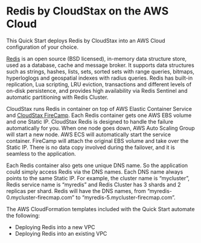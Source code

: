 # Redis by CloudStax on the AWS Cloud

This Quick Start deploys Redis by CloudStax into an AWS Cloud configuration of your choice.

[Redis](https://redis.io/) is an open source (BSD licensed), in-memory data structure store, used as a database, cache and message broker. It supports data structures such as strings, hashes, lists, sets, sorted sets with range queries, bitmaps, hyperloglogs and geospatial indexes with radius queries. Redis has built-in replication, Lua scripting, LRU eviction, transactions and different levels of on-disk persistence, and provides high availability via Redis Sentinel and automatic partitioning with Redis Cluster.

CloudStax runs Redis in container on top of AWS Elastic Container Service and [CloudStax FireCamp](https://github.com/cloudstax/firecamp). Each Redis container gets one AWS EBS volume and one Static IP. CloudStax Redis is designed to handle the failure automatically for you. When one node goes down, AWS Auto Scaling Group will start a new node. AWS ECS will automatically start the service container. FireCamp will attach the original EBS volume and take over the Static IP. There is no data copy involved during the failover, and it is seamless to the application.

Each Redis container also gets one unique DNS name. So the application could simply access Redis via the DNS names. Each DNS name always points to the same Static IP. For example, the cluster name is “mycluster”, Redis service name is “myredis” and Redis Cluster has 3 shards and 2 replicas per shard. Redis will have the DNS names, from “myredis-0.mycluster-firecmap.com” to “myredis-5.mycluster-firecmap.com”.

The AWS CloudFormation templates included with the Quick Start automate the following:

- Deploying Redis into a new VPC
- Deploying Redis into an existing VPC
